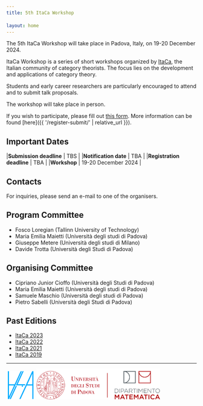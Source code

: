 ```yaml
---
title: 5th ItaCa Workshop 

layout: home
---
```


The 5th ItaCa Workshop will take place in Padova, Italy, on 19-20 December 2024. 

ItaCa Workshop is a series of short workshops organized by [ItaCa](https://progetto-itaca.github.io), the Italian community of category theorists. The focus lies on the development and applications of category theory.

Students and early career researchers are particularly encouraged to attend and to submit talk proposals.

The workshop will take place in person.

If you wish to participate, please fill out [this form](https://docs.google.com/forms/d/1c04zzrEotXvTSE2s3VRK5WgnEn_8uq2PHs8qxsrb8cM/edit). 
More information can be found [here]({{ '/register-submit/' | relative_url }}). 


## Important Dates

|**Submission deadline**   | TBS |
|**Notification date**     | TBA |
|**Registration deadline** | TBA |
|**Workshop**              | 19-20 December 2024 |


## Contacts 

For inquiries, please send an e-mail to one of the organisers. 


## Program Committee
* Fosco Loregian (Tallinn University of Technology)
* Maria Emilia Maietti (Università degli studi di Padova)
* Giuseppe Metere (Università degli studi di Milano)
* Davide Trotta (Università degli Studi di Padova) 

## Organising Committee 
* Cipriano Junior Cioffo (Università degli Studi di Padova) 
* Maria Emilia Maietti (Università degli studi di Padova) 
* Samuele Maschio (Università degli studi di Padova) 
* Pietro Sabelli (Università degli Studi di Padova) 

## Past Editions 
* [ItaCa 2023](https://progetto-itaca.github.io/ItaCa-23/) 
* [ItaCa 2022](https://progetto-itaca.github.io/ItaCa-22/) 
* [ItaCa 2021](https://genoa-logic-group.github.io/itaca-workshop-2021/)
* [ItaCa 2019](http://www.mat.unimi.it/users/itaca/) 

---

<!-- ![](assets/ailalogo.png "aila" =20%x) ![](assets/unipd_logo.png "torre" =70%x) -->
<img src="assets/ailalogo.png" width="15%"/> <img src="assets/unipd_logo.png" width="65%"/> 



